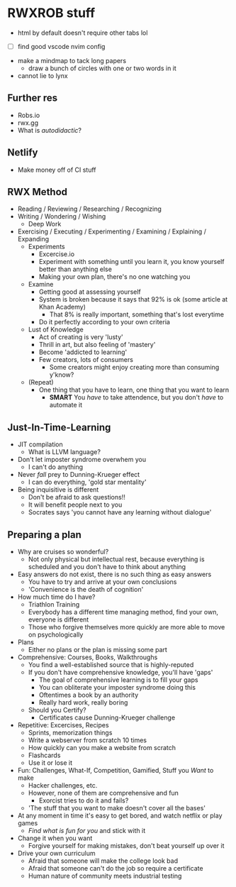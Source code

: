 # RWXROB stuff
- html by default doesn't require other tabs lol
- [ ] find good vscode nvim config
- make a mindmap to tack long papers
	- draw a bunch of circles with one or two words in it
- cannot lie to lynx

## Further res
- Robs.io
- rwx.gg
- What is *autodidactic*?

## Netlify
- Make money off of CI stuff
	
## RWX Method
- Reading / Reviewing / Researching / Recognizing
- Writing / Wondering / Wishing
	- Deep Work
- Exercising / Executing / Experimenting / Examining / Explaining / Expanding
	- Experiments
		- Excercise.io
		- Experiment with something until you learn it, you know yourself better than anything else
		- Making your own plan, there's no one watching you
	- Examine
		- Getting good at assessing yourself
		- System is broken because it says that 92% is ok (some article at Khan Academy)
			- That 8% is really important, something that's lost everytime
		- Do it perfectly according to your own criteria
	- Lust of Knowledge
		- Act of creating is very 'lusty'
		- Thrill in art, but also feeling of 'mastery'
		- Become 'addicted to learning'
		- Few creators, lots of consumers
			- Some creators might enjoy creating more than consuming y'know?
	- (Repeat)
		- One thing that you have to learn, one thing that you want to learn
			- **SMART** You *have* to take attendence, but you don't *have* to automate it

## Just-In-Time-Learning
- JIT compilation
	- What is LLVM language?
- Don't let imposter syndrome overwhem you
	- I can't do anything
- Never *fall* prey to Dunning-Krueger effect
	- I can do everything, 'gold star mentality'
- Being inquisitive is different
	- Don't be afraid to ask questions!!
	- It will benefit people next to you
	- Socrates says 'you cannot have any learning without dialogue'

## Preparing a plan
- Why are cruises so wonderful?
	- Not only physical but intellectual rest, because everything is scheduled and you don't have to think about anything
- Easy answers do not exist, there is no such thing as easy answers
	- You have to try and arrive at your own conclusions
	- 'Convenience is the death of cognition'
- How much time do I have?
	- Triathlon Training
	- Everybody has a different time managing method, find your own, everyone is different
	- Those who forgive themselves more quickly are more able to move on psychologically
- Plans
	- Either no plans or the plan is missing some part
- Comprehensive: Courses, Books, Walkthroughs
	- You find a well-established source that is highly-reputed
	- If you don't have comprehensive knowledge, you'll have 'gaps'
		- The goal of comprehensive learning is to fill your gaps
		- You can obliterate your imposter syndrome doing this
		- Oftentimes a book by an authority
		- Really hard work, really boring
	- Should you Certify?
		- Certificates cause Dunning-Krueger challenge
- Repetitive: Excercises, Recipes
	- Sprints, memorization things
	- Write a webserver from scratch 10 times
	- How quickly can you make a website from scratch
	- Flashcards
	- Use it or lose it
- Fun: Challenges, What-If, Competition, Gamified, Stuff you *Want* to make
	- Hacker challenges, etc.
	- However, none of them are comprehensive and fun
		- Exorcist tries to do it and fails?
	- 'The stuff that you want to make doesn't cover all the bases'
- At any moment in time it's easy to get bored, and watch netflix or play games
	- *Find what is fun for you* and stick with it
- Change it when you want
	- Forgive yourself for making mistakes, don't beat yourself up over it
- Drive your own curriculum
	- Afraid that someone will make the college look bad
	- Afraid that someone can't do the job so require a certificate
	- Human nature of community meets industrial testing
